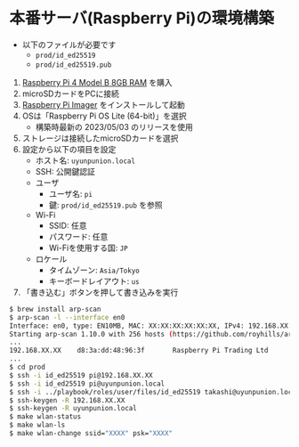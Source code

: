 # 本番サーバ(Raspberry Pi)の環境構築

- 以下のファイルが必要です
    - `prod/id_ed25519`
    - `prod/id_ed25519.pub`

1. [Raspberry Pi 4 Model B 8GB RAM](https://www.raspberrypi.com/products/raspberry-pi-4-model-b/?variant=raspberry-pi-4-model-b-8gb) を購入
1. microSDカードをPCに接続
1. [Raspberry Pi Imager](https://www.raspberrypi.com/software/) をインストールして起動
1. OSは「Raspberry Pi OS Lite (64-bit)」を選択
    - 構築時最新の 2023/05/03 のリリースを使用
1. ストレージは接続したmicroSDカードを選択
1. 設定から以下の項目を設定
    - ホスト名: `uyunpunion.local`
    - SSH: 公開鍵認証
    - ユーザ
        - ユーザ名: `pi`
        - 鍵: `prod/id_ed25519.pub` を参照
    - Wi-Fi
        - SSID: 任意
        - パスワード: 任意
        - Wi-Fiを使用する国: `JP`
    - ロケール
        - タイムゾーン: `Asia/Tokyo`
        - キーボードレイアウト: `us`
1. 「書き込む」ボタンを押して書き込みを実行

```bash
$ brew install arp-scan
$ arp-scan -l --interface en0
Interface: en0, type: EN10MB, MAC: XX:XX:XX:XX:XX:XX, IPv4: 192.168.XX.XX
Starting arp-scan 1.10.0 with 256 hosts (https://github.com/royhills/arp-scan)
...
192.168.XX.XX    d8:3a:dd:48:96:3f       Raspberry Pi Trading Ltd
...
$ cd prod
$ ssh -i id_ed25519 pi@192.168.XX.XX                                        # SSH接続(piユーザ)
$ ssh -i id_ed25519 pi@uyunpunion.local                                     # SSH接続(piユーザ)
$ ssh -i ../playbook/roles/user/files/id_ed25519 takashi@uyunpunion.local   # SSH接続(takashiユーザ)
$ ssh-keygen -R 192.168.XX.XX                                               # 本番サーバを作り直した場合に実行が必要
$ ssh-keygen -R uyunpunion.local                                            # 本番サーバを作り直した場合に実行が必要
$ make wlan-status                                                          # Wi-Fiの接続状況を確認
$ make wlan-ls                                                              # 接続可能なWi-Fiの一覧を確認
$ make wlan-change ssid="XXXX" psk="XXXX"                                   # Wi-Fiの接続先を変更
```
